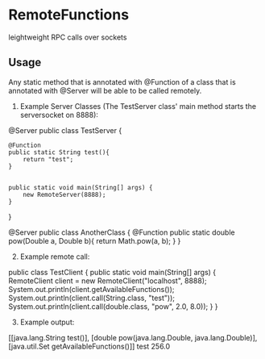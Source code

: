 RemoteFunctions
===============

leightweight RPC calls over sockets

Usage
-----

Any static method that is annotated with @Function
of a class that is annotated with @Server will be able to be called remotely.

1. Example Server Classes (The TestServer class' main method starts the serversocket on 8888):

@Server
public class TestServer {

	@Function
	public static String test(){
		return "test";
	}


	public static void main(String[] args) {
		new RemoteServer(8888);
	}

}

@Server
public class AnotherClass {
	@Function
	public static double pow(Double a, Double b){
		return Math.pow(a, b);
	}
}

2. Example remote call:

public class TestClient {
	public static void main(String[] args) {
		RemoteClient client = new RemoteClient("localhost", 8888);
		System.out.println(client.getAvailableFunctions());
		System.out.println(client.call(String.class, "test"));
		System.out.println(client.call(double.class, "pow", 2.0, 8.0));
	}
}

3. Example output:

[[java.lang.String test()], [double pow(java.lang.Double, java.lang.Double)], [java.util.Set getAvailableFunctions()]]
test
256.0

